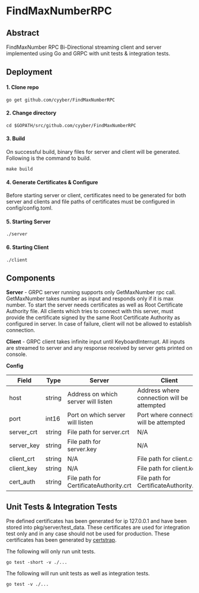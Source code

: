 # FindMaxNumberRPC

## Abstract

FindMaxNumber RPC Bi-Directional streaming client and server implemented using Go and GRPC with unit tests & integration tests.

## Deployment
#### 1. Clone repo
```
go get github.com/cyyber/FindMaxNumberRPC
```
#### 2. Change directory
```
cd $GOPATH/src/github.com/cyyber/FindMaxNumberRPC
```
#### 3. Build
On successful build, binary files for server and client will be generated. Following is the command to build.
```
make build
```
#### 4. Generate Certificates & Configure
Before starting server or client, certificates need to be generated for both server and clients and file paths of certificates must be configured in config/config.toml. 

#### 5. Starting Server
```
./server
```
#### 6. Starting Client
```
./client
```
## Components

**Server** - GRPC server running supports only GetMaxNumber rpc call. GetMaxNumber takes number as input and responds only if it is max number. To start the server needs certificates as well as Root Certificate Authority file. All clients which tries to connect with this server, must provide the certificate signed by the same Root Certificate Authority as configured in server. In case of failure, client will not be allowed to establish connection.

**Client** - GRPC client takes infinite input until KeyboardInterrupt. All inputs are streamed to server and any response received by server gets printed on console.

**Config** 

| **Field** | **Type** | **Server** | **Client** |
| --- | --- | --- | --- |
| host | string | Address on which server will listen | Address where connection will be attempted |
| port | int16 | Port on which server will listen | Port where connection will be attempted |
| server_crt | string | File path for server.crt | N/A |
| server_key | string | File path for server.key | N/A |
| client_crt | string | N/A | File path for client.crt |
| client_key | string | N/A | File path for client.key |
| cert_auth | string | File path for CertificateAuthority.crt | File path for CertificateAuthority.crt |

## Unit Tests & Integration Tests
Pre defined certificates has been generated for ip 127.0.0.1 and have been stored into pkg/server/test_data. These certificates are used for integration test only and in any case should not be used for production.
These certificates has been generated by [certstrap](https://github.com/square/certstrap). 

The following will only run unit tests.
```
go test -short -v ./...
```
The following will run unit tests as well as integration tests.
```
go test -v ./...
```
